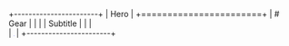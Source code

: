 +-----------------------+
| Hero                  |
+=======================+
| # Gear                |
|                       |
| Subtitle              |
|                       |   
| ![Hero image][image0] |
+-----------------------+

[image0]: data:image/png;base64,iVBORw0KGgoAAAANSUhEUgAAAAEAAAABCAYAAAAfFcSJAAAADUlEQVR42mNkYPhfDwAChwGA60e6kgAAAABJRU5ErkJggg==
